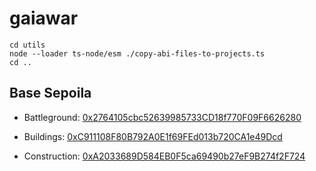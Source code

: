 # gaiawar

```
cd utils
node --loader ts-node/esm ./copy-abi-files-to-projects.ts
cd ..
```

## Base Sepoila

- Battleground:
  [0x2764105cbc52639985733CD18f770F09F6626280](https://sepolia.basescan.org/address/0x2764105cbc52639985733CD18f770F09F6626280)

- Buildings:
  [0xC911108F80B792A0E1f69FEd013b720CA1e49Dcd](https://sepolia.basescan.org/address/0xC911108F80B792A0E1f69FEd013b720CA1e49Dcd)

- Construction:
  [0xA2033689D584EB0F5ca69490b27eF9B274f2F724](https://sepolia.basescan.org/address/0xA2033689D584EB0F5ca69490b27eF9B274f2F724)
